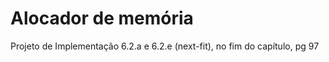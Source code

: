 # Alocador de memória

Projeto de Implementação 6.2.a e 6.2.e (next-fit), no fim do capítulo, pg 97
